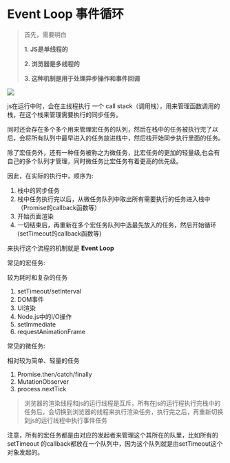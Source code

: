 # Event Loop 事件循环

> 首先，需要明白 
> 
> **1. JS是单线程的**
> 
> **2. 浏览器是多线程的**
>
> **3. 这种机制是用于处理异步操作和事件回调**


![](https://developer.mozilla.org/en-US/docs/Web/JavaScript/EventLoop/the_javascript_runtime_environment_example.svg)

js在运行中时，会在主线程执行 一个 call stack（调用栈），用来管理函数调用的栈，在这个栈来管理需要执行的同步任务。

同时还会存在多个多个用来管理宏任务的队列，然后在栈中的任务被执行完了以后，会将所有队列中最早进入的任务放进栈中，然后栈开始同步执行里面的任务。

除了宏任务外，还有一种任务被称之为微任务，比宏任务的更加的轻量级,也会有自己的多个队列才管理，同时微任务比宏任务有着更高的优先级。

因此，在实际的执行中，顺序为:

1. 栈中的同步任务 
2. 栈中任务执行完以后，从微任务队列中取出所有需要执行的任务进入栈中（Promise的callback函数等）
3. 开始页面渲染
4. 一切结束后，再重新在多个宏任务队列中选最先放入的任务，然后开始循环 (setTimeout的callback函数等)

来执行这个流程的机制就是 **Event Loop**


常见的宏任务: 

较为耗时和复杂的任务

1. setTimeout/setInterval
2. DOM事件
3. UI渲染
4. Node.js中的I/O操作
5. setImmediate
6. requestAnimationFrame

常见的微任务:

相对较为简单、轻量的任务

1. Promise.then/catch/finally
2. MutationObserver
3. process.nextTick


> 浏览器的渲染线程和js的运行线程是互斥，所有在js的运行程执行完栈中的任务后，会切换到浏览器的线程来执行渲染任务，执行完之后，再重新切换到js的运行线程中执行事件任务

注意，所有的宏任务都是由对应的发起者来管理这个其所在的队里，比如所有的 setTimeout 的callback都放在一个队列中，因为这个队列就是由setTimeout这个对象发起的。